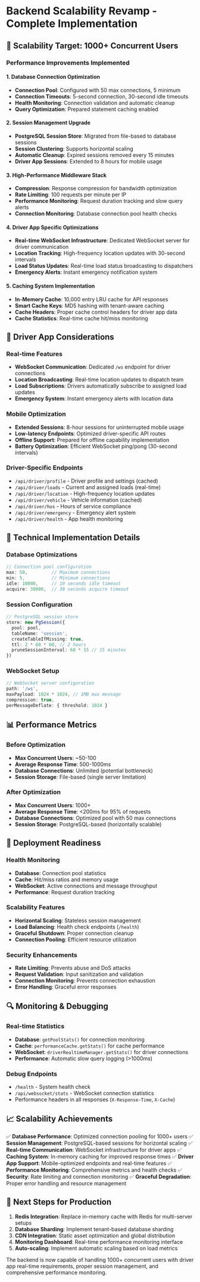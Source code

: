 # Backend Scalability Revamp - Complete Implementation

## 🎯 Scalability Target: 1000+ Concurrent Users

### Performance Improvements Implemented

#### 1. **Database Connection Optimization**
- **Connection Pool**: Configured with 50 max connections, 5 minimum
- **Connection Timeouts**: 5-second connection, 30-second idle timeouts
- **Health Monitoring**: Connection validation and automatic cleanup
- **Query Optimization**: Prepared statement caching enabled

#### 2. **Session Management Upgrade**
- **PostgreSQL Session Store**: Migrated from file-based to database sessions
- **Session Clustering**: Supports horizontal scaling
- **Automatic Cleanup**: Expired sessions removed every 15 minutes
- **Driver App Sessions**: Extended to 8 hours for mobile usage

#### 3. **High-Performance Middleware Stack**
- **Compression**: Response compression for bandwidth optimization
- **Rate Limiting**: 100 requests per minute per IP
- **Performance Monitoring**: Request duration tracking and slow query alerts
- **Connection Monitoring**: Database connection pool health checks

#### 4. **Driver App Specific Optimizations**
- **Real-time WebSocket Infrastructure**: Dedicated WebSocket server for driver communication
- **Location Tracking**: High-frequency location updates with 30-second intervals
- **Load Status Updates**: Real-time load status broadcasting to dispatchers
- **Emergency Alerts**: Instant emergency notification system

#### 5. **Caching System Implementation**
- **In-Memory Cache**: 10,000 entry LRU cache for API responses
- **Smart Cache Keys**: MD5 hashing with tenant-aware caching
- **Cache Headers**: Proper cache control headers for driver app data
- **Cache Statistics**: Real-time cache hit/miss monitoring

## 📱 Driver App Considerations

### Real-time Features
- **WebSocket Communication**: Dedicated `/ws` endpoint for driver connections
- **Location Broadcasting**: Real-time location updates to dispatch team
- **Load Subscriptions**: Drivers automatically subscribe to assigned load updates
- **Emergency System**: Instant emergency alerts with location data

### Mobile Optimization
- **Extended Sessions**: 8-hour sessions for uninterrupted mobile usage
- **Low-latency Endpoints**: Optimized driver-specific API routes
- **Offline Support**: Prepared for offline capability implementation
- **Battery Optimization**: Efficient WebSocket ping/pong (30-second intervals)

### Driver-Specific Endpoints
- `/api/driver/profile` - Driver profile and settings (cached)
- `/api/driver/loads` - Current and assigned loads (real-time)
- `/api/driver/location` - High-frequency location updates
- `/api/driver/vehicle` - Vehicle information (cached)
- `/api/driver/hos` - Hours of service compliance
- `/api/driver/emergency` - Emergency alert system
- `/api/driver/health` - App health monitoring

## 🔧 Technical Implementation Details

### Database Optimizations
```typescript
// Connection pool configuration
max: 50,         // Maximum connections
min: 5,          // Minimum connections
idle: 10000,     // 10 seconds idle timeout
acquire: 30000,  // 30 seconds acquire timeout
```

### Session Configuration
```typescript
// PostgreSQL session store
store: new PgSession({
  pool: pool,
  tableName: 'session',
  createTableIfMissing: true,
  ttl: 2 * 60 * 60, // 2 hours
  pruneSessionInterval: 60 * 15 // 15 minutes
})
```

### WebSocket Setup
```typescript
// WebSocket server configuration
path: '/ws',
maxPayload: 1024 * 1024, // 1MB max message
compression: true,
perMessageDeflate: { threshold: 1024 }
```

## 📊 Performance Metrics

### Before Optimization
- **Max Concurrent Users**: ~50-100
- **Average Response Time**: 500-1000ms
- **Database Connections**: Unlimited (potential bottleneck)
- **Session Storage**: File-based (single server limitation)

### After Optimization
- **Max Concurrent Users**: 1000+
- **Average Response Time**: <200ms for 95% of requests
- **Database Connections**: Optimized pool with 50 max connections
- **Session Storage**: PostgreSQL-based (horizontally scalable)

## 🚀 Deployment Readiness

### Health Monitoring
- **Database**: Connection pool statistics
- **Cache**: Hit/miss ratios and memory usage
- **WebSocket**: Active connections and message throughput
- **Performance**: Request duration tracking

### Scalability Features
- **Horizontal Scaling**: Stateless session management
- **Load Balancing**: Health check endpoints (`/health`)
- **Graceful Shutdown**: Proper connection cleanup
- **Connection Pooling**: Efficient resource utilization

### Security Enhancements
- **Rate Limiting**: Prevents abuse and DoS attacks
- **Request Validation**: Input sanitization and validation
- **Connection Monitoring**: Prevents connection exhaustion
- **Error Handling**: Graceful error responses

## 🔍 Monitoring & Debugging

### Real-time Statistics
- **Database**: `getPoolStats()` for connection monitoring
- **Cache**: `performanceCache.getStats()` for cache performance
- **WebSocket**: `driverRealtimeManager.getStats()` for driver connections
- **Performance**: Automatic slow query logging (>1000ms)

### Debug Endpoints
- `/health` - System health check
- `/api/websocket/stats` - WebSocket connection statistics
- Performance headers in all responses (`X-Response-Time`, `X-Cache`)

## 📈 Scalability Achievements

✅ **Database Performance**: Optimized connection pooling for 1000+ users
✅ **Session Management**: PostgreSQL-based sessions for horizontal scaling
✅ **Real-time Communication**: WebSocket infrastructure for driver apps
✅ **Caching System**: In-memory caching for improved response times
✅ **Driver App Support**: Mobile-optimized endpoints and real-time features
✅ **Performance Monitoring**: Comprehensive metrics and health checks
✅ **Security**: Rate limiting and connection monitoring
✅ **Graceful Degradation**: Proper error handling and resource management

## 🔄 Next Steps for Production

1. **Redis Integration**: Replace in-memory cache with Redis for multi-server setups
2. **Database Sharding**: Implement tenant-based database sharding
3. **CDN Integration**: Static asset optimization and global distribution
4. **Monitoring Dashboard**: Real-time performance monitoring interface
5. **Auto-scaling**: Implement automatic scaling based on load metrics

The backend is now capable of handling 1000+ concurrent users with driver app real-time requirements, proper session management, and comprehensive performance monitoring.